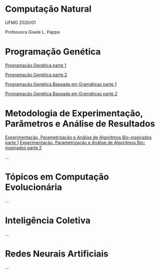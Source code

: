 # Computação Natural

UFMG 2020/01 

Professora Gisele L. Pappa

# Programação Genética

[Programação Genética parte 1](ProgramacaoGenetica_1.md)

[Programação Genética parte 2](ProgramacaoGenetica_2.md)

[Programação Genética Baseada em Gramáticas parte 1](ProgramacaoGenetica_3.md)

[Programação Genética Baseada em Gramáticas parte 2](ProgramacaoGenetica_4.md)

# Metodologia de Experimentação, Parâmetros e Análise de Resultados

[Experimentação, Parametrização e Análise de Algoritmos Bio-inspirados parte 1](Experimentacao_1.md)
[Experimentação, Parametrização e Análise de Algoritmos Bio-inspirados parte 2](Experimentacao_2.md)

...
# Tópicos em Computação Evolucionária
...
# Inteligência Coletiva
...
# Redes Neurais Artificiais
...
